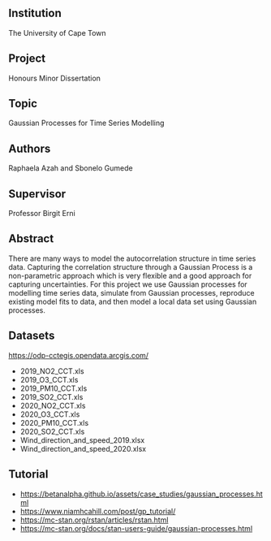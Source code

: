 ## Institution

The University of Cape Town

## Project

Honours Minor Dissertation

## Topic

Gaussian Processes for Time Series Modelling

## Authors

Raphaela Azah and Sbonelo Gumede

## Supervisor

Professor Birgit Erni

## Abstract

There are many ways to model the autocorrelation structure in time series data. Capturing the correlation structure through a Gaussian Process is a non-parametric approach which is very flexible and a good approach for capturing uncertainties. For this project we use Gaussian processes for modelling time series data, simulate from Gaussian processes, reproduce existing model fits to data, and then model a local data set using Gaussian processes.

## Datasets

https://odp-cctegis.opendata.arcgis.com/

- 2019_NO2_CCT.xls
- 2019_O3_CCT.xls
- 2019_PM10_CCT.xls
- 2019_SO2_CCT.xls
- 2020_NO2_CCT.xls
- 2020_O3_CCT.xls
- 2020_PM10_CCT.xls
- 2020_SO2_CCT.xls
- Wind_direction_and_speed_2019.xlsx
- Wind_direction_and_speed_2020.xlsx

## Tutorial

- https://betanalpha.github.io/assets/case_studies/gaussian_processes.html
- https://www.niamhcahill.com/post/gp_tutorial/
- https://mc-stan.org/rstan/articles/rstan.html
- https://mc-stan.org/docs/stan-users-guide/gaussian-processes.html
